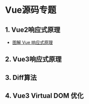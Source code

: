 # Vue源码专题


## 1. Vue2响应式原理
- [图解 Vue 响应式原理](https://juejin.cn/post/6857669921166491662)


## 2. Vue3响应式原理

## 3. Diff算法

## 4. Vue3 Virtual DOM 优化
